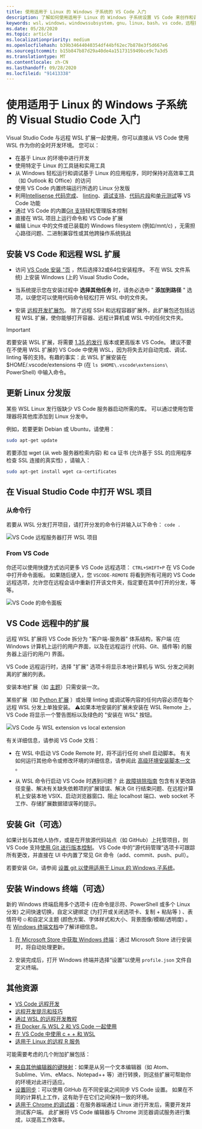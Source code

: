 ```yaml
---
title: 使用适用于 Linux 的 Windows 子系统的 VS Code 入门
description: 了解如何使用适用于 Linux 的 Windows 子系统设置 VS Code 来创作和调试代码。
keywords: wsl，windows，windowssubsystem，gnu，linux，bash，vs code，远程扩展，调试，路径，visual studio
ms.date: 05/28/2020
ms.topic: article
ms.localizationpriority: medium
ms.openlocfilehash: b39b34644040354df44bf62ec7b878e3f5d667e6
ms.sourcegitcommit: b15b847b87d29a40de4a1517315949bce9c7a3d5
ms.translationtype: MT
ms.contentlocale: zh-CN
ms.lasthandoff: 09/28/2020
ms.locfileid: "91413338"
---
```

# <a name="get-started-using-visual-studio-code-with-windows-subsystem-for-linux"></a>使用适用于 Linux 的 Windows 子系统的 Visual Studio Code 入门

Visual Studio Code 与远程 WSL 扩展一起使用，你可以直接从 VS Code 使用 WSL 作为你的全时开发环境。 您可以：

* 在基于 Linux 的环境中进行开发
* 使用特定于 Linux 的工具链和实用工具
* 从 Windows 轻松运行和调试基于 Linux 的应用程序，同时保持对高效率工具（如 Outlook 和 Office）的访问
* 使用 VS Code 内置终端运行所选的 Linux 分发版
* 利用[Intellisense 代码完成](https://code.visualstudio.com/docs/editor/intellisense)、 [linting](https://code.visualstudio.com/docs/python/linting)、[调试支持](https://code.visualstudio.com/docs/nodejs/nodejs-debugging)、[代码片段](https://code.visualstudio.com/docs/editor/userdefinedsnippets)和[单元测试](https://code.visualstudio.com/docs/python/testing)等 VS Code 功能
* 通过 VS Code 的内置[Git 支持](https://code.visualstudio.com/docs/editor/versioncontrol#_git-support)轻松管理版本控制
* 直接在 WSL 项目上运行命令和 VS Code 扩展
* 编辑 Linux 中的文件或已装载的 Windows filesystem (例如/mnt/c) ，无需担心路径问题、二进制兼容性或其他跨操作系统挑战

## <a name="install-vs-code-and-the-remote-wsl-extension"></a>安装 VS Code 和远程 WSL 扩展

* 访问 [VS Code 安装 "页](https://code.visualstudio.com/download) ，然后选择32或64位安装程序。 不在 WSL 文件系统) 上安装 Windows (上的 Visual Studio Code。

* 当系统提示您在安装过程中 **选择其他任务** 时，请务必选中 " **添加到路径** " 选项，以便您可以使用代码命令轻松打开 WSL 中的文件夹。

* 安装 [远程开发扩展包](https://marketplace.visualstudio.com/items?itemName=ms-vscode-remote.vscode-remote-extensionpack)。 除了远程 SSH 和远程容器扩展外，此扩展包还包括远程 WSL 扩展，使你能够打开容器、远程计算机或 WSL 中的任何文件夹。

> [!IMPORTANT]
> 若要安装 WSL 扩展，将需要 [1.35 的发行](https://code.visualstudio.com/updates/v1_35) 版本或更高版本 VS Code。 建议不要在不使用 WSL 扩展的 VS Code 中使用 WSL，因为将失去对自动完成、调试、linting 等的支持。有趣的事实：此 WSL 扩展安装在 $HOME/.vscode/extensions 中 (在 `ls $HOME\.vscode\extensions\` PowerShell) 中输入命令。

## <a name="update-your-linux-distribution"></a>更新 Linux 分发版

某些 WSL Linux 发行版缺少 VS Code 服务器启动所需的库。 可以通过使用包管理器将其他库添加到 Linux 分发中。

例如，若要更新 Debian 或 Ubuntu，请使用：

```bash
sudo apt-get update
```

若要添加 wget (从 web 服务器检索内容) 和 ca 证书 (允许基于 SSL 的应用程序检查 SSL 连接的真实性) ，请输入：

```bash
sudo apt-get install wget ca-certificates
```

## <a name="open-a-wsl-project-in-visual-studio-code"></a>在 Visual Studio Code 中打开 WSL 项目

### <a name="from-the-command-line"></a>从命令行

若要从 WSL 分发打开项目，请打开分发的命令行并输入以下命令： `code .`

![VS Code 远程服务器打开 WSL 项目](../media/wsl-open-vs-code.gif)

### <a name="from-vs-code"></a>From VS Code

你还可以使用快捷方式访问更多 VS Code 远程选项： `CTRL+SHIFT+P` 在 VS Code 中打开命令面板。 如果随后键入，您 `VSCODE-REMOTE` 将看到所有可用的 VS Code 远程选项，允许您在远程会话中重新打开该文件夹，指定要在其中打开的分发，等等。

![VS Code 的命令面板](../media/vscode-remote-command-palette.png)

## <a name="extensions-inside-of-vs-code-remote"></a>VS Code 远程中的扩展

远程 WSL 扩展将 VS Code 拆分为 "客户端-服务器" 体系结构，客户端 (在 Windows 计算机上运行的用户界面，以及在远程运行 (代码、Git、插件等) 的服务器上运行的用户) 界面。

VS Code 远程运行时，选择 "扩展" 选项卡将显示本地计算机与 WSL 分发之间剥离的扩展的列表。

安装本地扩展（如 [主题](https://marketplace.visualstudio.com/search?target=VSCode&category=Themes&sortBy=Installs)）只需安装一次。

某些扩展（如 [Python 扩展](https://marketplace.visualstudio.com/items?itemName=ms-python.python) ）或处理 linting 或调试等内容的任何内容必须在每个远程 WSL 分发上单独安装。 ⚠如果本地安装的扩展未安装在 WSL Remote 上，VS Code 将显示一个警告图标以及绿色的 "安装在 WSL" 按钮。

![VS Code 与 WSL extension vs local extension](../media/vscode-remote-wsl-extensions.png)

有关详细信息，请参阅 VS Code 文档：

* 在 WSL 中启动 VS Code Remote 时，将不运行任何 shell 启动脚本。 有关如何运行其他命令或修改环境的详细信息，请参阅此 [高级环境安装脚本一文](https://code.visualstudio.com/docs/remote/wsl#_advanced-environment-setup-script) 。

* 从 WSL 命令行启动 VS Code 时遇到问题？ 此 [故障排除指南](https://code.visualstudio.com/docs/remote/troubleshooting#_fixing-problems-with-the-code-command-not-working) 包含有关更改路径变量、解决有关缺失依赖项的扩展错误、解决 Git 行结束问题、在远程计算机上安装本地 VSIX、启动浏览器窗口、阻止 localhost 端口、web socket 不工作、存储扩展数据错误等的提示。

## <a name="install-git-optional"></a>安装 Git（可选）

如果计划与其他人协作，或是在开放源代码站点（如 GitHub）上托管项目，则 VS Code 支持[使用 Git 进行版本控制](https://code.visualstudio.com/docs/editor/versioncontrol#_git-support)。 VS Code 中的“源代码管理”选项卡可跟踪所有更改，并直接在 UI 中内置了常见 Git 命令（add、commit、push、pull）。

若要安装 Git，请参阅 [设置 git 以使用适用于 Linux 的 Windows 子系统](./wsl-git.md)。

## <a name="install-windows-terminal-optional"></a>安装 Windows 终端（可选）

新的 Windows 终端启用多个选项卡 (在命令提示符、PowerShell 或多个 Linux 分发) 之间快速切换，自定义键绑定 (为打开或关闭选项卡、复制 + 粘贴等 ) 、表情符号☺和自定义主题 (颜色方案、字体样式和大小、背景图像/模糊/透明度) 。 在 [Windows 终端文档](/windows/terminal)中了解详细信息。

1. [在 Microsoft Store 中获取 Windows 终端](https://www.microsoft.com/store/apps/9n0dx20hk701)：通过 Microsoft Store 进行安装时，将自动处理更新。

2. 安装完成后，打开 Windows 终端并选择“设置”以使用 `profile.json` 文件自定义终端。

## <a name="additional-resources"></a>其他资源

* [VS Code 远程开发](https://code.visualstudio.com/docs/remote/remote-overview)
* [远程开发提示和技巧](https://code.visualstudio.com/docs/remote/troubleshooting)
* [通过 WSL 的远程开发教程](https://code.visualstudio.com/remote-tutorials/wsl/getting-started)
* [将 Docker 与 WSL 2 和 VS Code 一起使用](https://code.visualstudio.com/blogs/2020/03/02/docker-in-wsl2)
* [在 VS Code 中使用 c + + 和 WSL](https://code.visualstudio.com/docs/cpp/config-wsl)
* [适用于 Linux 的远程 R 服务](/visualstudio/rtvs/setting-up-remote-r-service-on-linux)

可能需要考虑的几个附加扩展包括：

* [来自其他编辑器的键映射](https://marketplace.visualstudio.com/search?target=VSCode&category=Keymaps&sortBy=Downloads)：如果是从另一个文本编辑器（如 Atom、Sublime、Vim、eMacs、Notepad++ 等）进行转换，则这些扩展可帮助你的环境对此进行适应。
* [设置同步](https://marketplace.visualstudio.com/items?itemName=Shan.code-settings-sync)：可以使用 GitHub 在不同安装之间同步 VS Code 设置。 如果在不同的计算机上工作，这有助于在它们之间保持一致的环境。
* [适用于 Chrome 的调试器](https://code.visualstudio.com/blogs/2016/02/23/introducing-chrome-debugger-for-vs-code)：在服务器端通过 Linux 进行开发后，需要开发并测试客户端。 此扩展将 VS Code 编辑器与 Chrome 浏览器调试服务进行集成，以提高工作效率。
